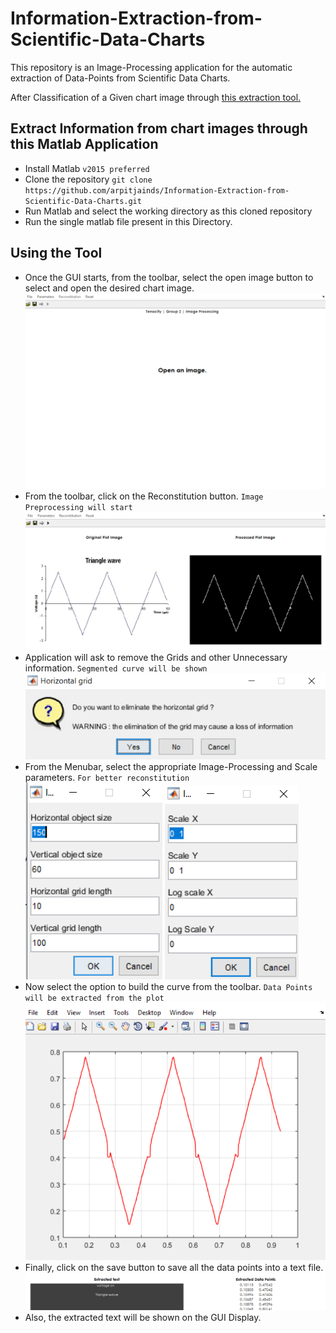# Information-Extraction-from-Scientific-Data-Charts
This repository is an Image-Processing application for the automatic extraction of Data-Points from Scientific Data Charts.

After Classification of a Given chart image through [this extraction tool.]()

## Extract Information from chart images through this Matlab Application 
  * Install Matlab `v2015 preferred`  
  * Clone the repository `git clone https://github.com/arpitjainds/Information-Extraction-from-Scientific-Data-Charts.git` 
  * Run Matlab and select the working directory as this cloned repository
  * Run the single matlab file present in this Directory.

## Using the Tool
  * Once the GUI starts, from the toolbar, select the open image button to select and open the desired chart image.<br>
  ![Application Main](readmeimages/(8).png)<br>
  * From the toolbar, click on the Reconstitution button. `Image Preprocessing will start`<br>
  ![Reconstitution](readmeimages/(3).png)<br>
  * Application will ask to remove the Grids and other Unnecessary information. `Segmented curve will be shown`<br>
  ![Grid Removal](readmeimages/(2).png)<br>
  * From the Menubar, select the appropriate Image-Processing and Scale parameters. `For better reconstitution`<br>
  ![IP Parameters](readmeimages/(5).png)  ![Scale Parameters](readmeimages/(4).png)<br>
  * Now select the option to build the curve from the toolbar. `Data Points will be extracted from the plot`<br>
  ![replot](readmeimages/(6).png)<br>
  * Finally, click on the save button to save all the data points into a text file.<br>
  ![replot](readmeimages/(7).png)<br>
  * Also, the extracted text will be shown on the GUI Display.<br>
